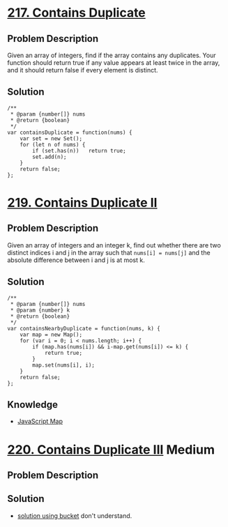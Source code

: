 # [217. Contains Duplicate](https://leetcode.com/problems/contains-duplicate)
## Problem Description
Given an array of integers, find if the array contains any duplicates. 
Your function should return true if any value appears at least twice in the array, 
and it should return false if every element is distinct.

## Solution
```
/**
 * @param {number[]} nums
 * @return {boolean}
 */
var containsDuplicate = function(nums) {  
    var set = new Set();
    for (let n of nums) {
        if (set.has(n))   return true;
        set.add(n);
    }
    return false;
};
```

# [219. Contains Duplicate II](https://leetcode.com/problems/contains-duplicate-ii)
## Problem Description
Given an array of integers and an integer k, find out whether there are two distinct indices i and j in the array such that `nums[i] = nums[j]` and the absolute difference between i and j is at most k.

## Solution
```
/**
 * @param {number[]} nums
 * @param {number} k
 * @return {boolean}
 */
var containsNearbyDuplicate = function(nums, k) {
    var map = new Map();
    for (var i = 0; i < nums.length; i++) {
        if (map.has(nums[i]) && i-map.get(nums[i]) <= k) {
            return true;
        }
        map.set(nums[i], i);
    }
    return false;
};
```

## Knowledge
- [JavaScript Map](https://developer.mozilla.org/en-US/docs/Web/JavaScript/Reference/Global_Objects/Map)

# [220. Contains Duplicate III](https://leetcode.com/problems/contains-duplicate-iii/description/)  Medium
## Problem Description

## Solution

- [solution using bucket](https://discuss.leetcode.com/topic/15199/ac-o-n-solution-in-java-using-buckets-with-explanation) don't understand.

